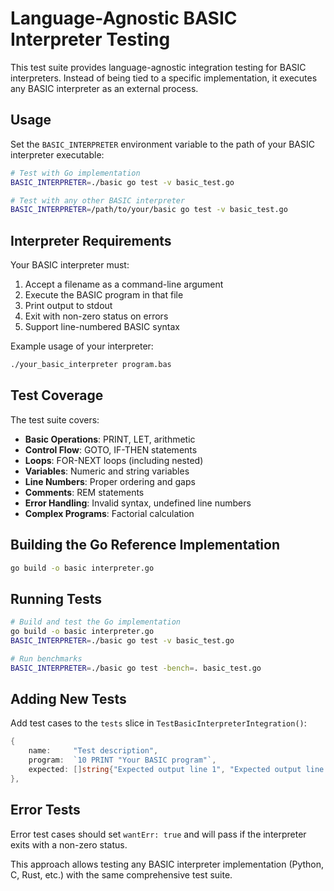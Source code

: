# Language-Agnostic BASIC Interpreter Testing

This test suite provides language-agnostic integration testing for BASIC interpreters. Instead of being tied to a specific implementation, it executes any BASIC interpreter as an external process.

## Usage

Set the `BASIC_INTERPRETER` environment variable to the path of your BASIC interpreter executable:

```bash
# Test with Go implementation
BASIC_INTERPRETER=./basic go test -v basic_test.go

# Test with any other BASIC interpreter
BASIC_INTERPRETER=/path/to/your/basic go test -v basic_test.go
```

## Interpreter Requirements

Your BASIC interpreter must:

1. Accept a filename as a command-line argument
2. Execute the BASIC program in that file
3. Print output to stdout
4. Exit with non-zero status on errors
5. Support line-numbered BASIC syntax

Example usage of your interpreter:
```bash
./your_basic_interpreter program.bas
```

## Test Coverage

The test suite covers:

- **Basic Operations**: PRINT, LET, arithmetic
- **Control Flow**: GOTO, IF-THEN statements  
- **Loops**: FOR-NEXT loops (including nested)
- **Variables**: Numeric and string variables
- **Line Numbers**: Proper ordering and gaps
- **Comments**: REM statements
- **Error Handling**: Invalid syntax, undefined line numbers
- **Complex Programs**: Factorial calculation

## Building the Go Reference Implementation

```bash
go build -o basic interpreter.go
```

## Running Tests

```bash
# Build and test the Go implementation
go build -o basic interpreter.go
BASIC_INTERPRETER=./basic go test -v basic_test.go

# Run benchmarks
BASIC_INTERPRETER=./basic go test -bench=. basic_test.go
```

## Adding New Tests

Add test cases to the `tests` slice in `TestBasicInterpreterIntegration()`:

```go
{
    name:     "Test description",
    program:  `10 PRINT "Your BASIC program"`,
    expected: []string{"Expected output line 1", "Expected output line 2"},
},
```

## Error Tests

Error test cases should set `wantErr: true` and will pass if the interpreter exits with a non-zero status.

This approach allows testing any BASIC interpreter implementation (Python, C, Rust, etc.) with the same comprehensive test suite.